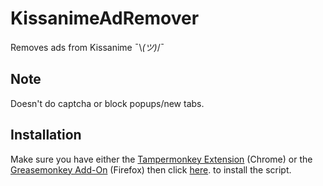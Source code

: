 # KissanimeAdRemover
Removes ads from Kissanime ¯\\_(ツ)_/¯

## Note
Doesn't do captcha or block popups/new tabs.

## Installation
Make sure you have either the [Tampermonkey Extension](https://chrome.google.com/webstore/detail/tampermonkey/dhdgffkkebhmkfjojejmpbldmpobfkfo "Click here to goto the Chrome Web Store") (Chrome) or the [Greasemonkey Add-On](https://addons.mozilla.org/en-US/firefox/addon/greasemonkey/ "Click here to goto the Firefox Add-ons Site") (Firefox) then click [here](https://github.com/YabaiNyan/KissanimeAdRemover/raw/master/Kissanime%20Ad%20Remover.user.js "Click me to install!"). to install the script.
